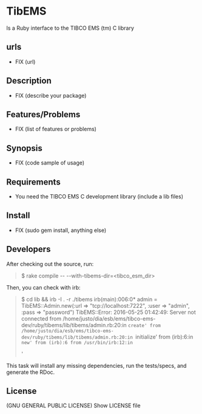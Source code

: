 TibEMS
=======

 Is a Ruby interface to the TIBCO EMS (tm) C library

urls
-----

- FIX (url)

Description
------------

- FIX (describe your package)

Features/Problems
------------------

- FIX (list of features or problems)

Synopsis
-------------

-  FIX (code sample of usage)

Requirements
---------------------

- You need the TIBCO EMS C development library (include a lib files)

Install
---------

* FIX (sudo gem install, anything else)

Developers
-----------------

After checking out the source, run:

>  $ rake compile -- --with-tibems-dir=<tibco_esm_dir>

Then, you can check with irb:

>  $ cd lib && irb -I . -r ./tibems
>  irb(main):006:0* admin = TibEMS::Admin.new(:url => "tcp://localhost:7222", :user => "admin", :pass => "password")
>  TibEMS::Error: 2016-05-25 01:42:49: Server not connected
>  	from /home/justo/dia/esb/ems/tibco-ems-dev/ruby/tibems/lib/tibems/admin.rb:20:in `create'
>  	from /home/justo/dia/esb/ems/tibco-ems-dev/ruby/tibems/lib/tibems/admin.rb:20:in `initialize'
>  	from (irb):6:in `new'
>  	from (irb):6
>  	from /usr/bin/irb:12:in `<main>'


This task will install any missing dependencies, run the tests/specs,
and generate the RDoc.

License
------------

(GNU GENERAL PUBLIC LICENSE) Show LICENSE file

